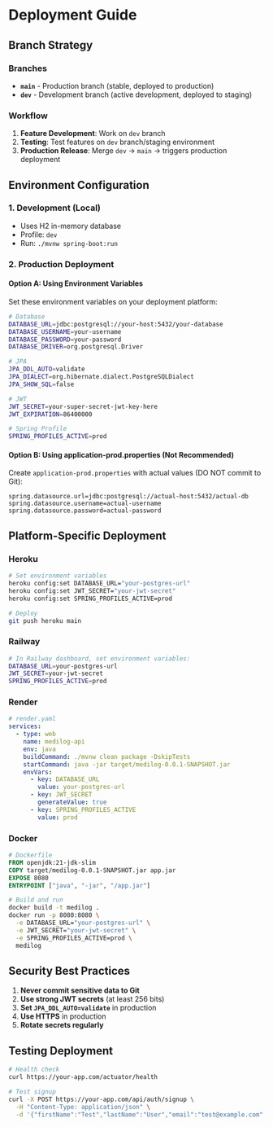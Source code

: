 # Deployment Guide

## Branch Strategy

### Branches
- **`main`** - Production branch (stable, deployed to production)
- **`dev`** - Development branch (active development, deployed to staging)

### Workflow
1. **Feature Development**: Work on `dev` branch
2. **Testing**: Test features on `dev` branch/staging environment
3. **Production Release**: Merge `dev` → `main` → triggers production deployment

## Environment Configuration

### 1. Development (Local)

- Uses H2 in-memory database
- Profile: `dev`
- Run: `./mvnw spring-boot:run`

### 2. Production Deployment

#### Option A: Using Environment Variables

Set these environment variables on your deployment platform:

```bash
# Database
DATABASE_URL=jdbc:postgresql://your-host:5432/your-database
DATABASE_USERNAME=your-username
DATABASE_PASSWORD=your-password
DATABASE_DRIVER=org.postgresql.Driver

# JPA
JPA_DDL_AUTO=validate
JPA_DIALECT=org.hibernate.dialect.PostgreSQLDialect
JPA_SHOW_SQL=false

# JWT
JWT_SECRET=your-super-secret-jwt-key-here
JWT_EXPIRATION=86400000

# Spring Profile
SPRING_PROFILES_ACTIVE=prod
```

#### Option B: Using application-prod.properties (Not Recommended)

Create `application-prod.properties` with actual values (DO NOT commit to Git):

```properties
spring.datasource.url=jdbc:postgresql://actual-host:5432/actual-db
spring.datasource.username=actual-username
spring.datasource.password=actual-password
```

## Platform-Specific Deployment

### Heroku

```bash
# Set environment variables
heroku config:set DATABASE_URL="your-postgres-url"
heroku config:set JWT_SECRET="your-jwt-secret"
heroku config:set SPRING_PROFILES_ACTIVE=prod

# Deploy
git push heroku main
```

### Railway

```bash
# In Railway dashboard, set environment variables:
DATABASE_URL=your-postgres-url
JWT_SECRET=your-jwt-secret
SPRING_PROFILES_ACTIVE=prod
```

### Render

```yaml
# render.yaml
services:
  - type: web
    name: medilog-api
    env: java
    buildCommand: ./mvnw clean package -DskipTests
    startCommand: java -jar target/medilog-0.0.1-SNAPSHOT.jar
    envVars:
      - key: DATABASE_URL
        value: your-postgres-url
      - key: JWT_SECRET
        generateValue: true
      - key: SPRING_PROFILES_ACTIVE
        value: prod
```

### Docker

```dockerfile
# Dockerfile
FROM openjdk:21-jdk-slim
COPY target/medilog-0.0.1-SNAPSHOT.jar app.jar
EXPOSE 8080
ENTRYPOINT ["java", "-jar", "/app.jar"]
```

```bash
# Build and run
docker build -t medilog .
docker run -p 8080:8080 \
  -e DATABASE_URL="your-postgres-url" \
  -e JWT_SECRET="your-jwt-secret" \
  -e SPRING_PROFILES_ACTIVE=prod \
  medilog
```

## Security Best Practices

1. **Never commit sensitive data to Git**
2. **Use strong JWT secrets** (at least 256 bits)
3. **Set `JPA_DDL_AUTO=validate`** in production
4. **Use HTTPS** in production
5. **Rotate secrets regularly**

## Testing Deployment

```bash
# Health check
curl https://your-app.com/actuator/health

# Test signup
curl -X POST https://your-app.com/api/auth/signup \
  -H "Content-Type: application/json" \
  -d '{"firstName":"Test","lastName":"User","email":"test@example.com","password":"password123"}'
```
